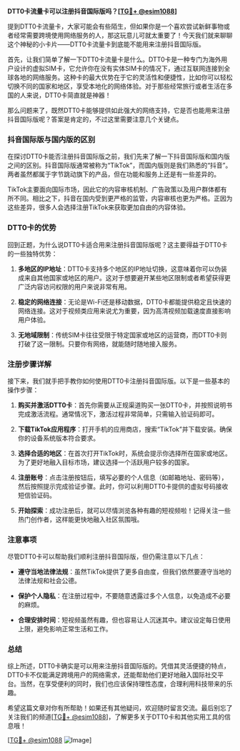 **DTT0卡流量卡可以注册抖音国际版吗？[[TG💪+ @esim1088](https://t.me/s/esim1088)]**

提到DTT0卡流量卡，大家可能会有些陌生，但如果你是一个喜欢尝试新鲜事物或者经常需要跨境使用网络服务的人，那这玩意儿可就太重要了！今天我们就来聊聊这个神秘的小卡片——DTT0卡流量卡到底能不能用来注册抖音国际版。

首先，让我们简单了解一下DTT0卡流量卡是什么。DTT0卡是一种专门为海外用户设计的虚拟SIM卡，它允许你在没有实体SIM卡的情况下，通过互联网连接到全球各地的网络服务。这种卡的最大优势在于它的灵活性和便捷性，比如你可以轻松切换不同的国家和地区，享受本地化的网络体验。对于那些经常旅行或者生活在多国的人来说，DTT0卡简直就是神器！

那么问题来了，既然DTT0卡能够提供如此强大的网络支持，它是否也能用来注册抖音国际版呢？答案是肯定的，不过这里需要注意几个关键点。

### 抖音国际版与国内版的区别

在探讨DTT0卡能否注册抖音国际版之前，我们先来了解一下抖音国际版和国内版之间的区别。抖音国际版通常被称为“TikTok”，而国内版则是我们熟悉的“抖音”。两者虽然都属于字节跳动旗下的产品，但在功能和服务上还是有一些差异的。

TikTok主要面向国际市场，因此它的内容审核机制、广告政策以及用户群体都有所不同。相比之下，抖音在国内受到更严格的监管，内容审核也更为严格。正因为这些差异，很多人会选择注册TikTok来获取更加自由的内容体验。

### DTT0卡的优势

回到正题，为什么说DTT0卡适合用来注册抖音国际版呢？这主要得益于DTT0卡的一些独特优势：

1. **多地区的IP地址**：DTT0卡支持多个地区的IP地址切换，这意味着你可以伪装成来自其他国家或地区的用户。这对于想要避开某些地区限制或者希望获得更广泛内容访问权限的用户来说非常有用。
   
2. **稳定的网络连接**：无论是Wi-Fi还是移动数据，DTT0卡都能提供稳定且快速的网络连接。这对于视频类应用来说尤为重要，因为高清视频加载速度直接影响用户体验。

3. **无地域限制**：传统SIM卡往往受限于特定国家或地区的运营商，而DTT0卡则打破了这一限制。只要你有网络，就能随时随地接入服务。

### 注册步骤详解

接下来，我们就手把手教你如何使用DTT0卡注册抖音国际版。以下是一些基本的操作步骤：

1. **购买并激活DTT0卡**：首先你需要从正规渠道购买一张DTT0卡，并按照说明书完成激活流程。通常情况下，激活过程非常简单，只需输入验证码即可。

2. **下载TikTok应用程序**：打开手机的应用商店，搜索“TikTok”并下载安装。确保你的设备系统版本符合要求。

3. **选择合适的地区**：在首次打开TikTok时，系统会提示你选择所在国家或地区。为了更好地融入目标市场，建议选择一个活跃用户较多的国家。

4. **注册账号**：点击注册按钮后，填写必要的个人信息（如邮箱地址、密码等），然后按照提示完成验证步骤。此时，你可以利用DTT0卡提供的虚拟号码接收短信验证码。

5. **开始探索**：成功注册后，就可以尽情浏览各种有趣的短视频啦！记得关注一些热门创作者，这样能更快地融入社区氛围哦。

### 注意事项

尽管DTT0卡可以帮助我们顺利注册抖音国际版，但仍需注意以下几点：

- **遵守当地法律法规**：虽然TikTok提供了更多自由度，但我们依然要遵守当地的法律法规和社会公德。
  
- **保护个人隐私**：在注册过程中，不要随意透露过多个人信息，以免造成不必要的麻烦。

- **合理安排时间**：短视频虽然有趣，但也容易让人沉迷其中。建议设定每日使用上限，避免影响正常生活和工作。

### 总结

综上所述，DTT0卡确实是可以用来注册抖音国际版的。凭借其灵活便捷的特点，DTT0卡不仅能满足跨境用户的网络需求，还能帮助他们更好地融入国际社交平台。当然，在享受便利的同时，我们也应该保持理性态度，合理利用科技带来的乐趣。

希望这篇文章对你有所帮助！如果还有其他疑问，欢迎随时留言交流。最后别忘了关注我们的频道[[TG💪+ @esim1088](https://t.me/s/esim1088)]，了解更多关于DTT0卡和其他实用工具的信息哦！

[[TG💪+ @esim1088](https://t.me/s/esim1088) ![Image](https://i.postimg.cc/4NQfJmqS/Snipaste-2025-05-13-00-14-12.png)]